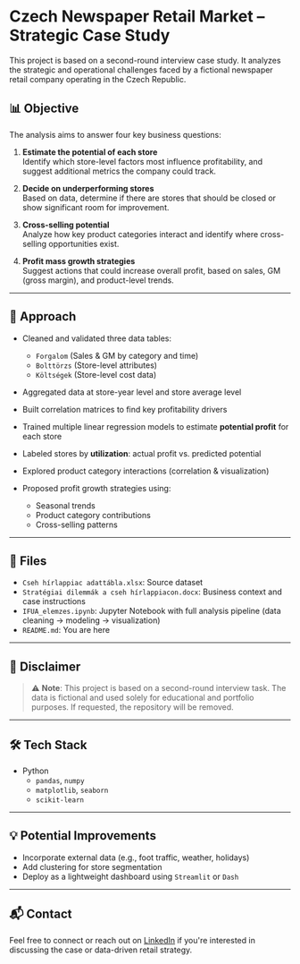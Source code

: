 # Czech Newspaper Retail Market – Strategic Case Study

This project is based on a second-round interview case study. It analyzes the strategic and operational challenges faced by a fictional newspaper retail company operating in the Czech Republic.

## 📊 Objective

The analysis aims to answer four key business questions:

1. **Estimate the potential of each store**  
   Identify which store-level factors most influence profitability, and suggest additional metrics the company could track.

2. **Decide on underperforming stores**  
   Based on data, determine if there are stores that should be closed or show significant room for improvement.

3. **Cross-selling potential**  
   Analyze how key product categories interact and identify where cross-selling opportunities exist.

4. **Profit mass growth strategies**  
   Suggest actions that could increase overall profit, based on sales, GM (gross margin), and product-level trends.

---

## 🧠 Approach

- Cleaned and validated three data tables:
  - `Forgalom` (Sales & GM by category and time)
  - `Bolttörzs` (Store-level attributes)
  - `Költségek` (Store-level cost data)

- Aggregated data at store-year level and store average level

- Built correlation matrices to find key profitability drivers

- Trained multiple linear regression models to estimate **potential profit** for each store

- Labeled stores by **utilization**: actual profit vs. predicted potential

- Explored product category interactions (correlation & visualization)

- Proposed profit growth strategies using:
  - Seasonal trends
  - Product category contributions
  - Cross-selling patterns

---

## 📂 Files

- `Cseh hírlappiac adattábla.xlsx`: Source dataset
- `Stratégiai dilemmák a cseh hírlappiacon.docx`: Business context and case instructions
- `IFUA_elemzes.ipynb`: Jupyter Notebook with full analysis pipeline (data cleaning → modeling → visualization)
- `README.md`: You are here

---

## 📝 Disclaimer

> ⚠️ **Note**: This project is based on a second-round interview task. The data is fictional and used solely for educational and portfolio purposes. If requested, the repository will be removed.

---

## 🛠️ Tech Stack

- Python
  - `pandas`, `numpy`
  - `matplotlib`, `seaborn`
  - `scikit-learn`

---

## 💡 Potential Improvements

- Incorporate external data (e.g., foot traffic, weather, holidays)
- Add clustering for store segmentation
- Deploy as a lightweight dashboard using `Streamlit` or `Dash`

---

## 📬 Contact

Feel free to connect or reach out on [LinkedIn](https://www.linkedin.com/) if you're interested in discussing the case or data-driven retail strategy.